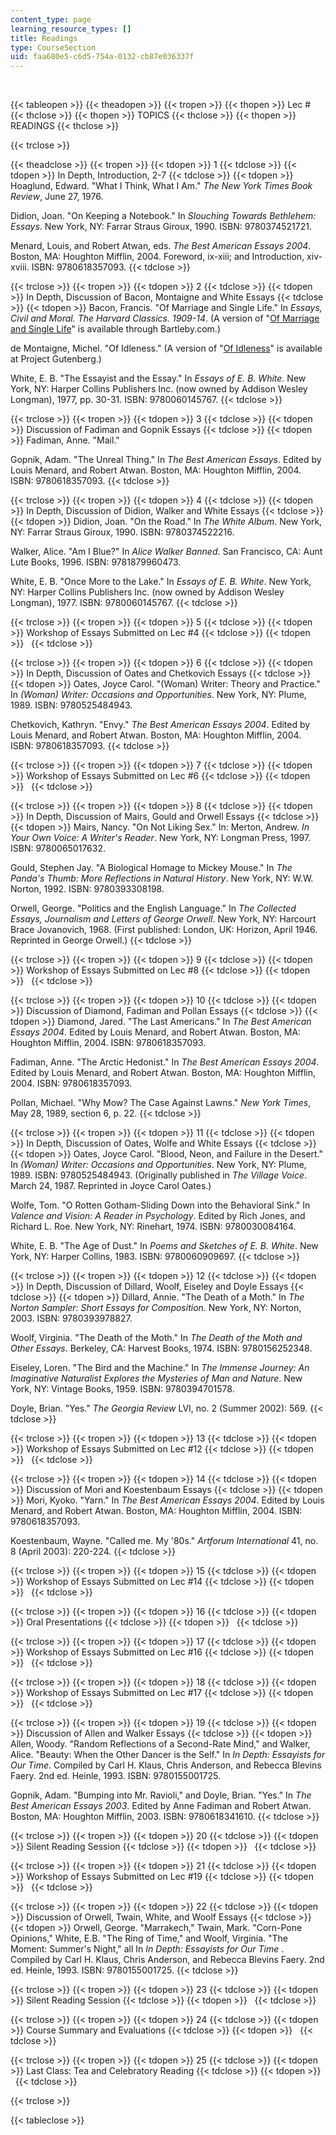 ```yaml
---
content_type: page
learning_resource_types: []
title: Readings
type: CourseSection
uid: faa680e5-c6d5-754a-0132-cb87e036337f
---
```


  
 

{{< tableopen >}}
{{< theadopen >}}
{{< tropen >}}
{{< thopen >}}
Lec #
{{< thclose >}}
{{< thopen >}}
TOPICS
{{< thclose >}}
{{< thopen >}}
READINGS
{{< thclose >}}

{{< trclose >}}

{{< theadclose >}}
{{< tropen >}}
{{< tdopen >}}
1
{{< tdclose >}}
{{< tdopen >}}
In Depth, Introduction, 2-7
{{< tdclose >}}
{{< tdopen >}}
Hoaglund, Edward. "What I Think, What I Am." _The New York Times Book Review_, June 27, 1976.  
  
Didion, Joan. "On Keeping a Notebook." In _Slouching Towards Bethlehem: Essays_. New York, NY: Farrar Straus Giroux, 1990. ISBN: 9780374521721.  
  
Menard, Louis, and Robert Atwan, eds. _The Best American Essays 2004_. Boston, MA: Houghton Mifflin, 2004. Foreword, ix-xiii; and Introduction, xiv-xviii. ISBN: 9780618357093.
{{< tdclose >}}

{{< trclose >}}
{{< tropen >}}
{{< tdopen >}}
2
{{< tdclose >}}
{{< tdopen >}}
In Depth, Discussion of Bacon, Montaigne and White Essays
{{< tdclose >}}
{{< tdopen >}}
Bacon, Francis. "Of Marriage and Single Life." In _Essays, Civil and Moral. The Harvard Classics. 1909-14_. (A version of "[Of Marriage and Single Life](http://www.bartleby.com/3/1/8.html)" is available through Bartleby.com.)  
  
de Montaigne, Michel. "Of Idleness." (A version of "[Of Idleness](http://onlinebooks.library.upenn.edu/webbin/gutbook/lookup?num=3582)" is available at Project Gutenberg.)  
  
White, E. B. "The Essayist and the Essay." In _Essays of E. B. White_. New York, NY: Harper Collins Publishers Inc. (now owned by Addison Wesley Longman), 1977, pp. 30-31. ISBN: 9780060145767.
{{< tdclose >}}

{{< trclose >}}
{{< tropen >}}
{{< tdopen >}}
3
{{< tdclose >}}
{{< tdopen >}}
Discussion of Fadiman and Gopnik Essays
{{< tdclose >}}
{{< tdopen >}}
Fadiman, Anne. "Mail."  
  
Gopnik, Adam. "The Unreal Thing." In _The Best American Essays_. Edited by Louis Menard, and Robert Atwan. Boston, MA: Houghton Mifflin, 2004. ISBN: 9780618357093.
{{< tdclose >}}

{{< trclose >}}
{{< tropen >}}
{{< tdopen >}}
4
{{< tdclose >}}
{{< tdopen >}}
In Depth, Discussion of Didion, Walker and White Essays
{{< tdclose >}}
{{< tdopen >}}
Didion, Joan. "On the Road." In _The White Album_. New York, NY: Farrar Straus Giroux, 1990. ISBN: 9780374522216.  
  
Walker, Alice. "Am I Blue?" In _Alice Walker Banned_. San Francisco, CA: Aunt Lute Books, 1996. ISBN: 9781879960473.  
  
White, E. B. "Once More to the Lake." In _Essays of E. B. White_. New York, NY: Harper Collins Publishers Inc. (now owned by Addison Wesley Longman), 1977. ISBN: 9780060145767.
{{< tdclose >}}

{{< trclose >}}
{{< tropen >}}
{{< tdopen >}}
5
{{< tdclose >}}
{{< tdopen >}}
Workshop of Essays Submitted on Lec #4
{{< tdclose >}}
{{< tdopen >}}
 
{{< tdclose >}}

{{< trclose >}}
{{< tropen >}}
{{< tdopen >}}
6
{{< tdclose >}}
{{< tdopen >}}
In Depth, Discussion of Oates and Chetkovich Essays
{{< tdclose >}}
{{< tdopen >}}
Oates, Joyce Carol. "(Woman) Writer: Theory and Practice." In _(Woman) Writer: Occasions and Opportunities_. New York, NY: Plume, 1989. ISBN: 9780525484943.  
  
Chetkovich, Kathryn. "Envy." _The Best American Essays 2004_. Edited by Louis Menard, and Robert Atwan. Boston, MA: Houghton Mifflin, 2004. ISBN: 9780618357093.
{{< tdclose >}}

{{< trclose >}}
{{< tropen >}}
{{< tdopen >}}
7
{{< tdclose >}}
{{< tdopen >}}
Workshop of Essays Submitted on Lec #6
{{< tdclose >}}
{{< tdopen >}}
 
{{< tdclose >}}

{{< trclose >}}
{{< tropen >}}
{{< tdopen >}}
8
{{< tdclose >}}
{{< tdopen >}}
In Depth, Discussion of Mairs, Gould and Orwell Essays
{{< tdclose >}}
{{< tdopen >}}
Mairs, Nancy. "On Not Liking Sex." In: Merton, Andrew. _In Your Own Voice: A Writer's Reader_. New York, NY: Longman Press, 1997. ISBN: 9780065017632.  
  
Gould, Stephen Jay. "A Biological Homage to Mickey Mouse." In _The Panda's Thumb: More Reflections in Natural History_. New York, NY: W.W. Norton, 1992. ISBN: 9780393308198.  
  
Orwell, George. "Politics and the English Language." In _The Collected Essays, Journalism and Letters of George Orwell_. New York, NY: Harcourt Brace Jovanovich, 1968. (First published: London, UK: Horizon, April 1946. Reprinted in George Orwell.)
{{< tdclose >}}

{{< trclose >}}
{{< tropen >}}
{{< tdopen >}}
9
{{< tdclose >}}
{{< tdopen >}}
Workshop of Essays Submitted on Lec #8
{{< tdclose >}}
{{< tdopen >}}
 
{{< tdclose >}}

{{< trclose >}}
{{< tropen >}}
{{< tdopen >}}
10
{{< tdclose >}}
{{< tdopen >}}
Discussion of Diamond, Fadiman and Pollan Essays
{{< tdclose >}}
{{< tdopen >}}
Diamond, Jared. "The Last Americans." In _The Best American Essays 2004_. Edited by Louis Menard, and Robert Atwan. Boston, MA: Houghton Mifflin, 2004. ISBN: 9780618357093.  
  
Fadiman, Anne. "The Arctic Hedonist." In _The Best American Essays 2004_. Edited by Louis Menard, and Robert Atwan. Boston, MA: Houghton Mifflin, 2004. ISBN: 9780618357093.  
  
Pollan, Michael. "Why Mow? The Case Against Lawns." _New York Times_, May 28, 1989, section 6, p. 22.
{{< tdclose >}}

{{< trclose >}}
{{< tropen >}}
{{< tdopen >}}
11
{{< tdclose >}}
{{< tdopen >}}
In Depth, Discussion of Oates, Wolfe and White Essays
{{< tdclose >}}
{{< tdopen >}}
Oates, Joyce Carol. "Blood, Neon, and Failure in the Desert." In _(Woman) Writer: Occasions and Opportunities_. New York, NY: Plume, 1989. ISBN: 9780525484943. (Originally published in _The Village Voice_. March 24, 1987. Reprinted in Joyce Carol Oates.)  
  
Wolfe, Tom. "O Rotten Gotham-Sliding Down into the Behavioral Sink." In _Valence and Vision: A Reader in Psychology_. Edited by Rich Jones, and Richard L. Roe. New York, NY: Rinehart, 1974. ISBN: 9780030084164.  
  
White, E. B. "The Age of Dust." In _Poems and Sketches of E. B. White_. New York, NY: Harper Collins, 1983. ISBN: 9780060909697.
{{< tdclose >}}

{{< trclose >}}
{{< tropen >}}
{{< tdopen >}}
12
{{< tdclose >}}
{{< tdopen >}}
In Depth, Discussion of Dillard, Woolf, Eiseley and Doyle Essays
{{< tdclose >}}
{{< tdopen >}}
Dillard, Annie. "The Death of a Moth." In _The Norton Sampler: Short Essays for Composition_. New York, NY: Norton, 2003. ISBN: 9780393978827.  
  
Woolf, Virginia. "The Death of the Moth." In _The Death of the Moth and Other Essays_. Berkeley, CA: Harvest Books, 1974. ISBN: 9780156252348.  
  
Eiseley, Loren. "The Bird and the Machine." In _The Immense Journey: An Imaginative Naturalist Explores the Mysteries of Man and Nature_. New York, NY: Vintage Books, 1959. ISBN: 9780394701578.  
  
Doyle, Brian. "Yes." _The Georgia Review_ LVI, no. 2 (Summer 2002): 569.
{{< tdclose >}}

{{< trclose >}}
{{< tropen >}}
{{< tdopen >}}
13
{{< tdclose >}}
{{< tdopen >}}
Workshop of Essays Submitted on Lec #12
{{< tdclose >}}
{{< tdopen >}}
 
{{< tdclose >}}

{{< trclose >}}
{{< tropen >}}
{{< tdopen >}}
14
{{< tdclose >}}
{{< tdopen >}}
Discussion of Mori and Koestenbaum Essays
{{< tdclose >}}
{{< tdopen >}}
Mori, Kyoko. "Yarn." In _The Best American Essays 2004_. Edited by Louis Menard, and Robert Atwan. Boston, MA: Houghton Mifflin, 2004. ISBN: 9780618357093.  
  
Koestenbaum, Wayne. "Called me. My '80s." _Artforum International_ 41, no. 8 (April 2003): 220-224.
{{< tdclose >}}

{{< trclose >}}
{{< tropen >}}
{{< tdopen >}}
15
{{< tdclose >}}
{{< tdopen >}}
Workshop of Essays Submitted on Lec #14
{{< tdclose >}}
{{< tdopen >}}
 
{{< tdclose >}}

{{< trclose >}}
{{< tropen >}}
{{< tdopen >}}
16
{{< tdclose >}}
{{< tdopen >}}
Oral Presentations
{{< tdclose >}}
{{< tdopen >}}
 
{{< tdclose >}}

{{< trclose >}}
{{< tropen >}}
{{< tdopen >}}
17
{{< tdclose >}}
{{< tdopen >}}
Workshop of Essays Submitted on Lec #16
{{< tdclose >}}
{{< tdopen >}}
 
{{< tdclose >}}

{{< trclose >}}
{{< tropen >}}
{{< tdopen >}}
18
{{< tdclose >}}
{{< tdopen >}}
Workshop of Essays Submitted on Lec #17
{{< tdclose >}}
{{< tdopen >}}
 
{{< tdclose >}}

{{< trclose >}}
{{< tropen >}}
{{< tdopen >}}
19
{{< tdclose >}}
{{< tdopen >}}
Discussion of Allen and Walker Essays
{{< tdclose >}}
{{< tdopen >}}
Allen, Woody. "Random Reflections of a Second-Rate Mind," and Walker, Alice. "Beauty: When the Other Dancer is the Self." In _In Depth: Essayists for Our Time_. Compiled by Carl H. Klaus, Chris Anderson, and Rebecca Blevins Faery. 2nd ed. Heinle, 1993. ISBN: 9780155001725.  
  
Gopnik, Adam. "Bumping into Mr. Ravioli," and Doyle, Brian. "Yes." In _The Best American Essays 2003_. Edited by Anne Fadiman and Robert Atwan. Boston, MA: Houghton Mifflin, 2003. ISBN: 9780618341610.
{{< tdclose >}}

{{< trclose >}}
{{< tropen >}}
{{< tdopen >}}
20
{{< tdclose >}}
{{< tdopen >}}
Silent Reading Session
{{< tdclose >}}
{{< tdopen >}}
 
{{< tdclose >}}

{{< trclose >}}
{{< tropen >}}
{{< tdopen >}}
21
{{< tdclose >}}
{{< tdopen >}}
Workshop of Essays Submitted on Lec #19
{{< tdclose >}}
{{< tdopen >}}
 
{{< tdclose >}}

{{< trclose >}}
{{< tropen >}}
{{< tdopen >}}
22
{{< tdclose >}}
{{< tdopen >}}
Discussion of Orwell, Twain, White, and Woolf Essays
{{< tdclose >}}
{{< tdopen >}}
Orwell, George. "Marrakech," Twain, Mark. "Corn-Pone Opinions," White, E.B. "The Ring of Time," and Woolf, Virginia. "The Moment: Summer's Night," all In _In Depth: Essayists for Our Time_ . Compiled by Carl H. Klaus, Chris Anderson, and Rebecca Blevins Faery. 2nd ed. Heinle, 1993. ISBN: 9780155001725.
{{< tdclose >}}

{{< trclose >}}
{{< tropen >}}
{{< tdopen >}}
23
{{< tdclose >}}
{{< tdopen >}}
Silent Reading Session
{{< tdclose >}}
{{< tdopen >}}
 
{{< tdclose >}}

{{< trclose >}}
{{< tropen >}}
{{< tdopen >}}
24
{{< tdclose >}}
{{< tdopen >}}
Course Summary and Evaluations
{{< tdclose >}}
{{< tdopen >}}
 
{{< tdclose >}}

{{< trclose >}}
{{< tropen >}}
{{< tdopen >}}
25
{{< tdclose >}}
{{< tdopen >}}
Last Class: Tea and Celebratory Reading
{{< tdclose >}}
{{< tdopen >}}
 
{{< tdclose >}}

{{< trclose >}}

{{< tableclose >}}